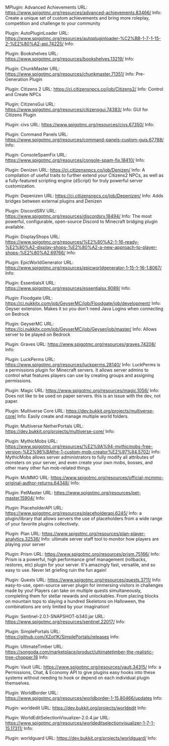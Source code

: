 MPlugin: Advanced Achievements
URL: https://www.spigotmc.org/resources/advanced-achievements.83466/
Info: Create a unique set of custom achievements and bring more roleplay, competition and challenge to your community

Plugin: AutoPluginLoader
URL: https://www.spigotmc.org/resources/autopluginloader-%C2%BB-1-7-1-15-2-%E2%80%A2-api.74225/
Info:

Plugin: Bookshelves
URL: https://www.spigotmc.org/resources/bookshelves.13219/
Info: 

Plugin: ChunkMaster
URL: https://www.spigotmc.org/resources/chunkmaster.71351/
Info: Pre-Generation Plugin

Plugin: Citizens 2
URL: https://ci.citizensnpcs.co/job/Citizens2/
Info: Control and Create NPCs

Plugin: CitizensGui
URL: https://www.spigotmc.org/resources/citizensgui.74383/
Info: GUI for Citizens Plugin

Plugin: civs
URL: https://www.spigotmc.org/resources/civs.67350/
Info:

Plugin: Command Panels
URL: https://www.spigotmc.org/resources/command-panels-custom-guis.67788/
Info: 

Plugin: ConsoleSpamFix
URL: https://www.spigotmc.org/resources/console-spam-fix.18410/
Info:  

Plugin: Denizen
URL: https://ci.citizensnpcs.co/job/Denizen/
Info: A compilation of useful traits to further extend your Citizens2 NPCs, as well as a fully-featured scripting engine (dScript) for truly powerful server customization.

Plugin: Depenizen
URL: https://ci.citizensnpcs.co/job/Depenizen/
Info: Adds bridges between external plugins and Denizen

Plugin: DiscordSRV
URL: https://www.spigotmc.org/resources/discordsrv.18494/
Info: The most powerful, configurable, open-source Discord to Minecraft bridging plugin available.

Plugin: DisplayShops
URL: https://www.spigotmc.org/resources/%E2%80%A2-1-16-ready-%E2%80%A2-display-shops-%E2%80%A2-a-new-approach-to-player-shops-%E2%80%A2.69766/
Info: 

Plugin: EpicWorldGenerator
URL: https://www.spigotmc.org/resources/epicworldgenerator-1-15-1-16-1.8067/
Info: 

Plugin: EssentialsX
URL: https://www.spigotmc.org/resources/essentialsx.9089/
Info: 

Plugin: Floodgate
URL: https://ci.nukkitx.com/job/GeyserMC/job/Floodgate/job/development/
Info: Geyser extension. Makes it so you don't need Java Logins when connecting on Bedrock

Plugin: GeyserMC
URL: https://ci.nukkitx.com/job/GeyserMC/job/Geyser/job/master/
Info: Allows server to be played on Bedrock

Plugin: Graves
URL: https://www.spigotmc.org/resources/graves.74208/
Info: 

Plugin: LuckPerms
URL: https://www.spigotmc.org/resources/luckperms.28140/
Info: LuckPerms is a permissions plugin for Minecraft servers. It allows server admins to control what features players can use by creating groups and assigning permissions.

Plugin: Magic
URL: https://www.spigotmc.org/resources/magic.1056/
Info: Does not like to be used on paper servers. this is an issue with the dev, not paper.

Plugin: Multiverse Core
URL: https://dev.bukkit.org/projects/multiverse-core/
Info: Easily create and manage multiple world folders.

Plugin: Multiverse NetherPortals
URL: https://dev.bukkit.org/projects/multiverse-core/
Info: 

Plugin: MythicMobs
URL: https://www.spigotmc.org/resources/%E2%9A%94-mythicmobs-free-version-%E2%96%BAthe-1-custom-mob-creator%E2%97%84.5702/
Info: MythicMobs allows server administrators to fully modify all attributes of monsters on your server, and even create your own mobs, bosses, and other many other fun mob-related things.

Plugin: McMMO
URL: https://www.spigotmc.org/resources/official-mcmmo-original-author-returns.64348/
Info:  

Plugin: PetMaster
URL: https://www.spigotmc.org/resources/pet-master.15904/
Info: 

Plugin: PlaceholderAPI
URL: https://www.spigotmc.org/resources/placeholderapi.6245/
Info: a plugin/library that allows servers the use of placeholders from a wide range of your favorite plugins collectively.

Plugin: Plan
URL: https://www.spigotmc.org/resources/plan-player-analytics.32536/
Info: ultimate server staff tool to monitor how players are playing your server

Plugin: Prism
URL: https://www.spigotmc.org/resources/prism.75166/
Info: Prism is a powerful, high performance grief management (rollbacks, restores, etc) plugin for your server. It's amazingly fast, versatile, and so easy to use. Never let griefing ruin the fun again!

Plugin: Quests
URL: https://www.spigotmc.org/resources/quests.3711/
Info: easy-to-use, open-source server plugin for immersing visitors in challenges made by you! Players can take on multiple quests simultaneously, completing them for stellar rewards and unlockables. From placing blocks on mountain tops to slaying a hundred Skeletons on Halloween, the combinations are only limited by your imagination!

Plugin: Sentinel-2.0.1-SNAPSHOT-b340.jar
URL: https://www.spigotmc.org/resources/sentinel.22017/
Info: 

Plugin: SimplePortals
URL: https://github.com/XZot1K/SimplePortals/releases
Info:  

Plugin: UltimateTimber
URL: https://songoda.com/marketplace/product/ultimatetimber-the-realistic-tree-chopper.18
Info: 

Plugin: Vault
URL: https://www.spigotmc.org/resources/vault.34315/
Info: a Permissions, Chat, & Economy API to give plugins easy hooks into these systems without needing to hook or depend on each individual plugin themselves.

Plugin: WorldBorder
URL: https://www.spigotmc.org/resources/worldborder-1-15.80466/updates
Info: 

Plugin: worldedit
URL: https://dev.bukkit.org/projects/worldedit
Info: 

Plugin: WorldEditSelectionVisualizer-2.0.4.jar
URL: https://www.spigotmc.org/resources/worldeditselectionvisualizer-1-7-1-15.17311/
Info: 

Plugin: worldguard
URL: https://dev.bukkit.org/projects/worldguard/
Info: 
